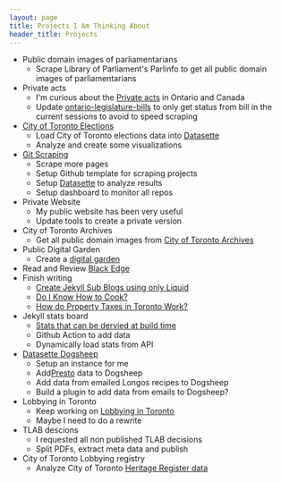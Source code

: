 ```yaml
---
layout: page
title: Projects I Am Thinking About
header_title: Projects 
---
```


- Public domain images of parliamentarians
    - Scrape Library of Parliament's Parlinfo to get all public domain images of parliamentarians
- Private acts
    - I'm curious about the [Private acts](https://www.ola.org/en/legislative-business/bills/private-bills-procedures#:~:text=They%20are%20sometimes%20called%20private,be%20obtained%20under%20general%20law.) in Ontario and Canada
    - Update [ontario-legislature-bills](https://github.com/RamVasuthevan/ontario-legislature-bills) to only get status from bill in the current sessions to avoid to speed scraping  
- [City of Toronto Elections](https://github.com/RamVasuthevan/city-of-toronto-elections)
    - Load City of Toronto elections data into [Datasette](https://datasette.io/)
    - Analyze and create some visualizations 
- [Git Scraping](/git-scraping)
    - Scrape more pages
    - Setup Github template for scraping projects
    - Setup [Datasette](https://datasette.io/) to analyze results
    - Setup dashboard to monitor all repos
- Private Website
    - My public website has been very useful
    - Update tools to create a private version
- City of Toronto Archives
    - Get all public domain images from [City of Toronto Archives](https://gencat4.eloquent-systems.com/webcat/request/DoMenuRequest?SystemName=City+of+Toronto+Archives&UserName=wa+public&Password=&TemplateProcessID=6000_3355&bCachable=1&MenuName=City+of+Toronto+Archives)
- Public Digital Garden
    - Create a [digital garden](https://github.com/RamVasuthevan/Real-Estate/issues/79)
- Read and Review [Black Edge](https://www.amazon.ca/Black-Edge-Inside-Information-Wanted/dp/0812995805)
- Finish writing
    - [Create Jekyll Sub Blogs using only Liquid](https://github.com/RamVasuthevan/Personal-Website/pull/308/)
    - [Do I Know How to Cook?](https://github.com/RamVasuthevan/Personal-Website/pull/310)
    - [How do Property Taxes in Toronto Work?](https://github.com/RamVasuthevan/Personal-Website/pull/291)
-  Jekyll stats board
    - [Stats that can be dervied at build time](https://shellsharks.com/dynamize-jekyll)
    - Github Action to add data
    - Dynamically load stats from API
- [Datasette Dogsheep](https://dogsheep.github.io/)
    - Setup an instance for me
    - Add[Presto](https://www.prestocard.ca/en/) data to Dogsheep
    - Add data from emailed Longos recipes to Dogsheep
    - Build a plugin to add data from emails to Dogsheep?
- Lobbying in Toronto
    - Keep working on [Lobbying in Toronto](https://github.com/RamVasuthevan/TorontoLobbyistRegistry)
    - Maybe I need to do a rewrite
- TLAB descions
    - I requested all non published TLAB decisions
    - Split PDFs, extract meta data and publish
- City of Toronto Lobbying registry
    - Analyze City of Toronto [Heritage Register data](https://open.toronto.ca/dataset/heritage-register/)